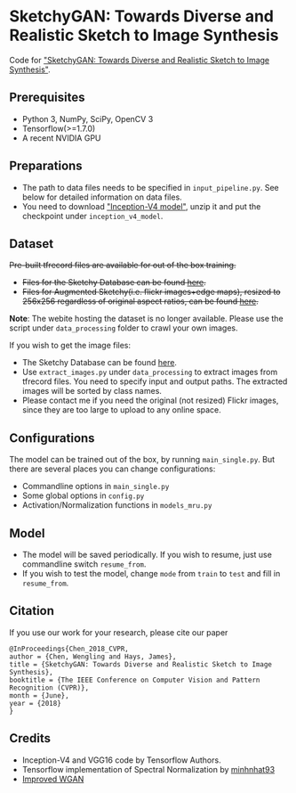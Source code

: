 SketchyGAN: Towards Diverse and Realistic Sketch to Image Synthesis
=====================================

Code for ["SketchyGAN: Towards Diverse and Realistic Sketch to Image Synthesis"](https://arxiv.org/abs/1801.02753).


## Prerequisites

- Python 3, NumPy, SciPy, OpenCV 3
- Tensorflow(>=1.7.0)
- A recent NVIDIA GPU


## Preparations

- The path to data files needs to be specified in `input_pipeline.py`. See below for detailed information on data files.
- You need to download ["Inception-V4 model"](http://download.tensorflow.org/models/inception_v4_2016_09_09.tar.gz), unzip it and put the checkpoint under `inception_v4_model`.


## Dataset
~~Pre-built tfrecord files are available for out of the box training.~~
- ~~Files for the Sketchy Database can be found [here](https://gtvault-my.sharepoint.com/:f:/g/personal/wchen342_gatech_edu/EtKmg1alDNdIl09WcvtJp_cBFs_7td3wKnb5FUcWZswEmw?e=eBGO6G).~~
- ~~Files for Augmented Sketchy(i.e. flickr images+edge maps), resized to 256x256 regardless of original aspect ratios, can be found [here](https://gtvault-my.sharepoint.com/:f:/g/personal/wchen342_gatech_edu/EmF7KlhqZ8ZPnpzbTIMDKBoBcjMrezh3X2eS1P_KtWiGCQ?e=BJhFPF).~~

**Note**: The webite hosting the dataset is no longer available. Please use the script under `data_processing` folder to crawl your own images.

If you wish to get the image files:
- The Sketchy Database can be found [here](http://sketchy.eye.gatech.edu/).
- Use `extract_images.py` under `data_processing` to extract images from tfrecord files. You need to specify input and output paths. The extracted images will be sorted by class names.
- Please contact me if you need the original (not resized) Flickr images, since they are too large to upload to any online space.


## Configurations

The model can be trained out of the box, by running `main_single.py`. But there are several places you can change configurations:

- Commandline options in `main_single.py`
- Some global options in `config.py`
- Activation/Normalization functions in `models_mru.py`


## Model

- The model will be saved periodically. If you wish to resume, just use commandline switch `resume_from`.
- If you wish to test the model, change `mode` from `train` to `test` and fill in `resume_from`.


## Citation

If you use our work for your research, please cite our paper
```
@InProceedings{Chen_2018_CVPR,
author = {Chen, Wengling and Hays, James},
title = {SketchyGAN: Towards Diverse and Realistic Sketch to Image Synthesis},
booktitle = {The IEEE Conference on Computer Vision and Pattern Recognition (CVPR)},
month = {June},
year = {2018}
}
```


## Credits
- Inception-V4 and VGG16 code by Tensorflow Authors.
- Tensorflow implementation of Spectral Normalization by [minhnhat93](https://github.com/minhnhat93/tf-SNDCGAN)
- [Improved WGAN](https://github.com/igul222/improved_wgan_training)
